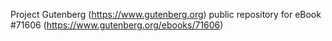 Project Gutenberg (https://www.gutenberg.org) public repository
for eBook #71606 (https://www.gutenberg.org/ebooks/71606)
